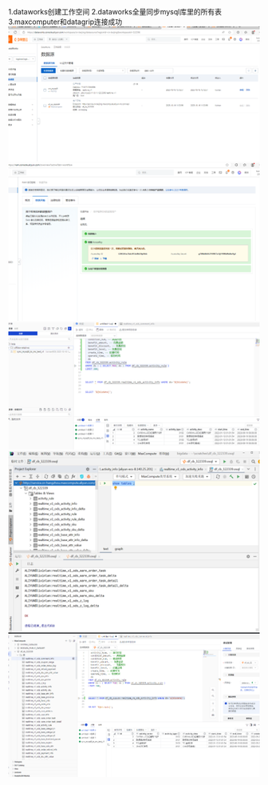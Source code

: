 1.dataworks创建工作空间
2.dataworks全量同步mysql库里的所有表
3.maxcomputer和datagrip连接成功
![img.png](img.png)
![img_1.png](img_1.png)
![img_2.png](img_2.png)
![img_3.png](img_3.png)
![img_4.png](img_4.png)